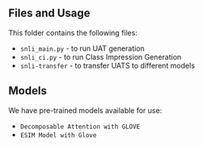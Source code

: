 ## Files and Usage
This folder contains the following files: 
+ `snli_main.py` - to run UAT generation
+ `snli_ci.py` - to run Class Impression Generation
+ `snli-transfer` - to transfer UATS to different models

## Models

We have pre-trained models available for use:
+ `Decomposable Attention with GLOVE`
+ `ESIM Model with Glove`
